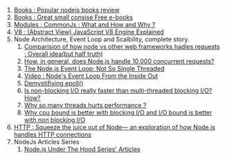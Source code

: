 1. [Books : Popular nodejs books review](https://ict.iitk.ac.in/node-js-books/)
2. [Books : Great small consise Free e-books](https://risingstack.com/resources)
3. [Modules : CommonJs : What and How and Why ?](https://www.oreilly.com/library/view/learning-javascript-design/9781449334840/ch11s03.html#:~:text=From%20a%20structure%20perspective%2C%20a,define%20here%2C%20for%20example)
4. [V8 : (Abstract View) JavaScript V8 Engine Explained](https://hackernoon.com/javascript-v8-engine-explained-3f940148d4ef)
5. Node Architecture, Event Loop and Scalbility, complete story.
   1. [Comparision of how node vs other web frameworks hadles requests : Overall idea(but half truth)](https://www.journaldev.com/7462/node-js-architecture-single-threaded-event-loop)
   1. [  How, in general, does Node.js handle 10,000 concurrent requests?](https://stackoverflow.com/questions/34855352/how-in-general-does-node-js-handle-10-000-concurrent-requests)
   1. [The Node.js Event Loop: Not So Single Threaded](https://www.youtube.com/watch?v=zphcsoSJMvM)
   2. [  Video : Node's Event Loop From the Inside Out](https://www.youtube.com/watch?v=P9csgxBgaZ8&t=104s)
   3. [Demystifiying epoll()](https://jvns.ca/blog/2017/06/03/async-io-on-linux--select--poll--and-epoll/)
   3. [  Is non-blocking I/O really faster than multi-threaded blocking I/O? How?](https://stackoverflow.com/questions/8546273/is-non-blocking-i-o-really-faster-than-multi-threaded-blocking-i-o-how)
   4. [Why so many threads hurts performance ?](https://www.codeguru.com/cpp/sample_chapter/article.php/c13533/Why-Too-Many-Threads-Hurts-Performance-and-What-to-do-About-It.htm)
   4. [  Why cpu bound is better with blocking I/O and I/O bound is better with non blocking I/O
](https://stackoverflow.com/questions/34877705/why-cpu-bound-is-better-with-blocking-i-o-and-i-o-bound-is-better-with-non-block)
5. [HTTP : Squeeze the juice out of Node— an exploration of how Node.js handles HTTP connections](https://www.yld.io/blog/squeeze-the-juice-out-of-node-an-exploration-of-how-node-js-handles-http-connections/)
6. NodeJs Articles Series
   1. [Node.js Under The Hood Series' Articles](https://dev.to/khaosdoctor/series/2008)
